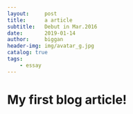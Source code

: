```yaml
---
layout:     post
title:      a article
subtitle:   Debut in Mar.2016
date:       2019-01-14
author:     biggan
header-img: img/avatar_g.jpg
catalog: true
tags:
    - essay
---
```


# My first blog article!
